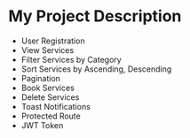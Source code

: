 # My Project Description

- User Registration
- View Services
- Filter Services by Category
- Sort Services by Ascending, Descending
- Pagination
- Book Services
- Delete Services
- Toast Notifications
- Protected Route
- JWT Token